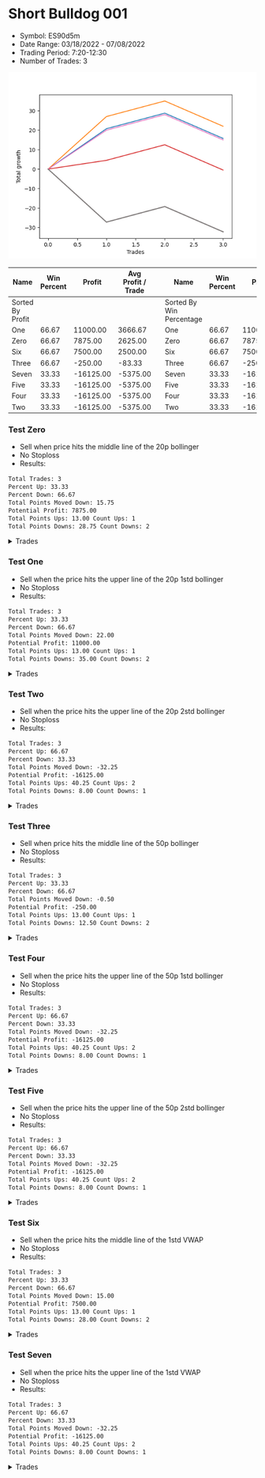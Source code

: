# Short Bulldog 001 
- Symbol: ES90d5m
- Date Range: 03/18/2022 - 07/08/2022
- Trading Period: 7:20-12:30
- Number of Trades: 3

![Plot](ShortBulldog001ES90d5m.png)

| Name | Win Percent | Profit | Avg Profit / Trade |     | Name | Win Percent | Profit | Avg Profit / Trade |
| ---- | ----------- | ------ | ------------------ | --- | ---- | ----------- | ------ | ------------------ |
| Sorted By <br> Profit | | | | | Sorted By <br> Win Percentage ||||
| One | 66.67 | 11000.00 | 3666.67 |     | One | 66.67 | 11000.00 | 3666.67 |
| Zero | 66.67 | 7875.00 | 2625.00 |     | Zero | 66.67 | 7875.00 | 2625.00 |
| Six | 66.67 | 7500.00 | 2500.00 |     | Six | 66.67 | 7500.00 | 2500.00 |
| Three | 66.67 | -250.00 | -83.33 |     | Three | 66.67 | -250.00 | -83.33 |
| Seven | 33.33 | -16125.00 | -5375.00 |     | Seven | 33.33 | -16125.00 | -5375.00 |
| Five | 33.33 | -16125.00 | -5375.00 |     | Five | 33.33 | -16125.00 | -5375.00 |
| Four | 33.33 | -16125.00 | -5375.00 |     | Four | 33.33 | -16125.00 | -5375.00 |
| Two | 33.33 | -16125.00 | -5375.00 |     | Two | 33.33 | -16125.00 | -5375.00 |

### Test Zero
* Sell when price hits the middle line of the 20p bollinger
* No Stoploss
* Results:
```
Total Trades: 3
Percent Up: 33.33
Percent Down: 66.67
Total Points Moved Down: 15.75
Potential Profit: 7875.00
Total Points Ups: 13.00 Count Ups: 1
Total Points Downs: 28.75 Count Downs: 2
```

<details><summary>Trades</summary>

<code>In: 2022-05-24 09:20:00		Out: 2022-05-24 09:36:50		Total Position Time: 16:50		Total Move Down: 20.75		Total to Date: 20.75</code> <br />
<code>In: 2022-06-15 11:05:00		Out: 2022-06-15 11:10:10		Total Position Time: 05:10		Total Move Down: 8.00		Total to Date: 28.75</code> <br />
<code>In: 2022-06-15 11:55:00		Out: 2022-06-15 12:50:00		Total Position Time: 55:00		Total Move Down: -13.00		Total to Date: 15.75</code> <br />


</details>

### Test One
* Sell when the price hits the upper line of the 20p 1std bollinger
* No Stoploss
* Results:
```
Total Trades: 3
Percent Up: 33.33
Percent Down: 66.67
Total Points Moved Down: 22.00
Potential Profit: 11000.00
Total Points Ups: 13.00 Count Ups: 1
Total Points Downs: 35.00 Count Downs: 2
```

<details><summary>Trades</summary>

<code>In: 2022-05-24 09:20:00		Out: 2022-05-24 10:04:10		Total Position Time: 44:10		Total Move Down: 27.00		Total to Date: 27.00</code> <br />
<code>In: 2022-06-15 11:05:00		Out: 2022-06-15 11:10:10		Total Position Time: 05:10		Total Move Down: 8.00		Total to Date: 35.00</code> <br />
<code>In: 2022-06-15 11:55:00		Out: 2022-06-15 12:50:00		Total Position Time: 55:00		Total Move Down: -13.00		Total to Date: 22.00</code> <br />


</details>

### Test Two
* Sell when the price hits the upper line of the 20p 2std bollinger
* No Stoploss
* Results:
```
Total Trades: 3
Percent Up: 66.67
Percent Down: 33.33
Total Points Moved Down: -32.25
Potential Profit: -16125.00
Total Points Ups: 40.25 Count Ups: 2
Total Points Downs: 8.00 Count Downs: 1
```

<details><summary>Trades</summary>

<code>In: 2022-05-24 09:20:00		Out: 2022-05-24 12:50:00		Total Position Time: 210:00		Total Move Down: -27.25		Total to Date: -27.25</code> <br />
<code>In: 2022-06-15 11:05:00		Out: 2022-06-15 11:10:10		Total Position Time: 05:10		Total Move Down: 8.00		Total to Date: -19.25</code> <br />
<code>In: 2022-06-15 11:55:00		Out: 2022-06-15 12:50:00		Total Position Time: 55:00		Total Move Down: -13.00		Total to Date: -32.25</code> <br />


</details>

### Test Three
* Sell when price hits the middle line of the 50p bollinger
* No Stoploss
* Results:
```
Total Trades: 3
Percent Up: 33.33
Percent Down: 66.67
Total Points Moved Down: -0.50
Potential Profit: -250.00
Total Points Ups: 13.00 Count Ups: 1
Total Points Downs: 12.50 Count Downs: 2
```

<details><summary>Trades</summary>

<code>In: 2022-05-24 09:20:00		Out: 2022-05-24 09:25:10		Total Position Time: 05:10		Total Move Down: 4.50		Total to Date: 4.50</code> <br />
<code>In: 2022-06-15 11:05:00		Out: 2022-06-15 11:10:10		Total Position Time: 05:10		Total Move Down: 8.00		Total to Date: 12.50</code> <br />
<code>In: 2022-06-15 11:55:00		Out: 2022-06-15 12:50:00		Total Position Time: 55:00		Total Move Down: -13.00		Total to Date: -0.50</code> <br />


</details>

### Test Four
* Sell when the price hits the upper line of the 50p 1std bollinger
* No Stoploss
* Results:
```
Total Trades: 3
Percent Up: 66.67
Percent Down: 33.33
Total Points Moved Down: -32.25
Potential Profit: -16125.00
Total Points Ups: 40.25 Count Ups: 2
Total Points Downs: 8.00 Count Downs: 1
```

<details><summary>Trades</summary>

<code>In: 2022-05-24 09:20:00		Out: 2022-05-24 12:50:00		Total Position Time: 210:00		Total Move Down: -27.25		Total to Date: -27.25</code> <br />
<code>In: 2022-06-15 11:05:00		Out: 2022-06-15 11:10:10		Total Position Time: 05:10		Total Move Down: 8.00		Total to Date: -19.25</code> <br />
<code>In: 2022-06-15 11:55:00		Out: 2022-06-15 12:50:00		Total Position Time: 55:00		Total Move Down: -13.00		Total to Date: -32.25</code> <br />


</details>

### Test Five
* Sell when the price hits the upper line of the 50p 2std bollinger
* No Stoploss
* Results:
```
Total Trades: 3
Percent Up: 66.67
Percent Down: 33.33
Total Points Moved Down: -32.25
Potential Profit: -16125.00
Total Points Ups: 40.25 Count Ups: 2
Total Points Downs: 8.00 Count Downs: 1
```

<details><summary>Trades</summary>

<code>In: 2022-05-24 09:20:00		Out: 2022-05-24 12:50:00		Total Position Time: 210:00		Total Move Down: -27.25		Total to Date: -27.25</code> <br />
<code>In: 2022-06-15 11:05:00		Out: 2022-06-15 11:10:10		Total Position Time: 05:10		Total Move Down: 8.00		Total to Date: -19.25</code> <br />
<code>In: 2022-06-15 11:55:00		Out: 2022-06-15 12:50:00		Total Position Time: 55:00		Total Move Down: -13.00		Total to Date: -32.25</code> <br />


</details>

### Test Six
* Sell when the price hits the middle line of the 1std VWAP
* No Stoploss
* Results:
```
Total Trades: 3
Percent Up: 33.33
Percent Down: 66.67
Total Points Moved Down: 15.00
Potential Profit: 7500.00
Total Points Ups: 13.00 Count Ups: 1
Total Points Downs: 28.00 Count Downs: 2
```

<details><summary>Trades</summary>

<code>In: 2022-05-24 09:20:00		Out: 2022-05-24 09:36:45		Total Position Time: 16:45		Total Move Down: 20.00		Total to Date: 20.00</code> <br />
<code>In: 2022-06-15 11:05:00		Out: 2022-06-15 11:10:10		Total Position Time: 05:10		Total Move Down: 8.00		Total to Date: 28.00</code> <br />
<code>In: 2022-06-15 11:55:00		Out: 2022-06-15 12:50:00		Total Position Time: 55:00		Total Move Down: -13.00		Total to Date: 15.00</code> <br />


</details>

### Test Seven
* Sell when the price hits the upper line of the 1std VWAP
* No Stoploss
* Results:
```
Total Trades: 3
Percent Up: 66.67
Percent Down: 33.33
Total Points Moved Down: -32.25
Potential Profit: -16125.00
Total Points Ups: 40.25 Count Ups: 2
Total Points Downs: 8.00 Count Downs: 1
```

<details><summary>Trades</summary>

<code>In: 2022-05-24 09:20:00		Out: 2022-05-24 12:50:00		Total Position Time: 210:00		Total Move Down: -27.25		Total to Date: -27.25</code> <br />
<code>In: 2022-06-15 11:05:00		Out: 2022-06-15 11:10:10		Total Position Time: 05:10		Total Move Down: 8.00		Total to Date: -19.25</code> <br />
<code>In: 2022-06-15 11:55:00		Out: 2022-06-15 12:50:00		Total Position Time: 55:00		Total Move Down: -13.00		Total to Date: -32.25</code> <br />


</details>